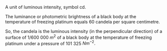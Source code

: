 A unit of luminous intensity, symbol cd.

The luminance or photometric brightness of a black body at the
temperature of freezing platinum equals 60 candela per square
centimetre.

So, the candela is the luminous intensity (in the perpendicular
direction) of a surface of 1/600 000 $m^{2}$ of a black body at the
temperature of freezing platinum under a pressure of 101 325 $Nm^{-2}.$
